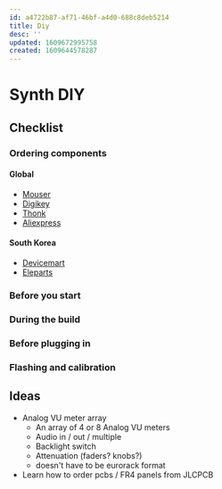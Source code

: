 ```yaml
---
id: a4722b87-af71-46bf-a4d0-688c8deb5214
title: Diy
desc: ''
updated: 1609672995758
created: 1609644578287
---
```


# Synth DIY

## Checklist
### Ordering components
#### Global
- [Mouser](https://www.mouser.com/)
- [Digikey](https://www.digikey.com/)
- [Thonk](https://www.thonk.co.uk/)
- [Aliexpress](https://aliexpress.com/)

#### South Korea
- [Devicemart](https://www.devicemart.co.kr/)
- [Eleparts](https://www.eleparts.co.kr/)

### Before you start
### During the build
### Before plugging in
### Flashing and calibration

## Ideas
- Analog VU meter array
    - An array of 4 or 8 Analog VU meters
    - Audio in / out / multiple
    - Backlight switch
    - Attenuation (faders? knobs?)
    - doesn't have to be eurorack format
- Learn how to order pcbs / FR4 panels from JLCPCB
